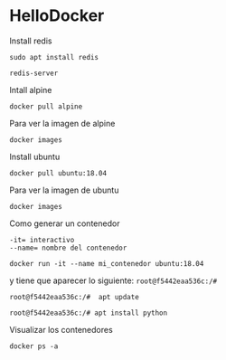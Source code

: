 # HelloDocker

Install redis
```
sudo apt install redis
```

```
redis-server
```

Intall alpine
```
docker pull alpine
```

Para ver la imagen de alpine
```
docker images
```


Install ubuntu
```
docker pull ubuntu:18.04
```

Para ver la imagen de ubuntu
```
docker images
```


Como generar un contenedor
```
-it= interactivo
--name= nombre del contenedor
```

```
docker run -it --name mi_contenedor ubuntu:18.04
```

y tiene que aparecer lo siguiente:   ```root@f5442eaa536c:/#  ```



```root@f5442eaa536c:/#  apt update```

```root@f5442eaa536c:/# apt install python```

Visualizar los contenedores
```
docker ps -a
```
